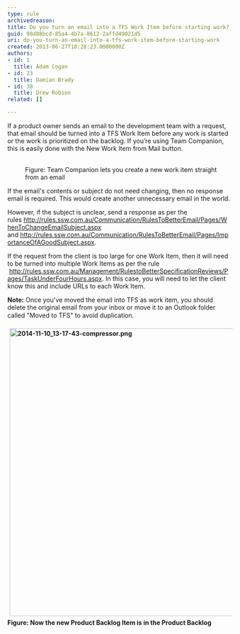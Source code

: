 ```yaml
---
type: rule
archivedreason: 
title: Do you turn an email into a TFS Work Item before starting work?
guid: 98d88bcd-85a4-4b7a-8612-2affd49021d5
uri: do-you-turn-an-email-into-a-tfs-work-item-before-starting-work
created: 2013-06-27T18:28:23.0000000Z
authors:
- id: 1
  title: Adam Cogan
- id: 23
  title: Damian Brady
- id: 38
  title: Drew Robson
related: []

---
```



​If a product owner sends an email to the development team with a request, that email should be turned into a TFS Work Item before any work is started or the work is prioritized on the backlog.  If you’re using Team Companion, this is easily done with the New Work Item from Mail button.
<br><excerpt class='endintro'></excerpt><br>
<dl class="image"><dt> 
      <img src="/PublishingImages/email-to-tfs-1.jpg" alt="" /> 
   </dt><dd>Figure&#58; Team Companion lets you create a new work item straight from an email</dd></dl><p>If the email's contents or subject do not need changing, then no response email is required. This would create another unnecessary email in the world.<br></p><p>However, if the subject is unclear, send a response as per the rules&#160;<a href="/do-you-know-when-you-should-change-a-subject">http&#58;//rules.ssw.com.au/Communication/RulesToBetterEmail/Pages/WhenToChangeEmailSubject.aspx​</a> and&#160;<a href="/do-you-realize-the-importance-of-a-good-email-subject">http&#58;//rules.ssw.com.au/Communication/RulesToBetterEmail/Pages/ImportanceOfAGoodSubject.aspx​</a>.</p><p>If the request from the client is too large for one Work Item, then it will need to be turned into multiple Work Items as per the rule​&#160;<a href="/spec-do-you-create-tasks-under-4-hours">http&#58;//rules.ssw.com.au/Management/RulestoBetterSpecificationReviews/Pages/TaskUnderFourHours.aspx​​</a>. In this case, you will need to let the client know this and include URLs to each Work Item.</p><p> 
   <strong>Note&#58;</strong> Once you've moved the email into TFS as work item, you should delete the original email from your inbox or move it to an&#160;Outlook folder called &quot;Moved to TFS&quot; to avoid duplication.​<span style="line-height&#58;20px;">​</span></p><p><strong style="line-height&#58;20px;"><img src="/PublishingImages/2014-11-10_13-17-43-compressor.png" alt="2014-11-10_13-17-43-compressor.png" style="margin&#58;5px;width&#58;650px;" /><br>Figure&#58; Now the new Product Backlog Item is in the Product Backlog</strong><br></p>


